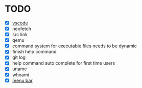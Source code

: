 # TODO

-   [x] [vscode](https://github.com/conwnet/github1s)
-   [x] neofetch
-   [x] src link
-   [x] qemu
-   [x] command system for executable files needs to be dynamic
-   [x] finish help command
-   [x] git log
-   [x] help command auto complete for first time users
-   [x] uname
-   [x] whoami
-   [x] [menu bar](https://github.com/alexShimanossharma-ss/alexShimano/pull/6)
